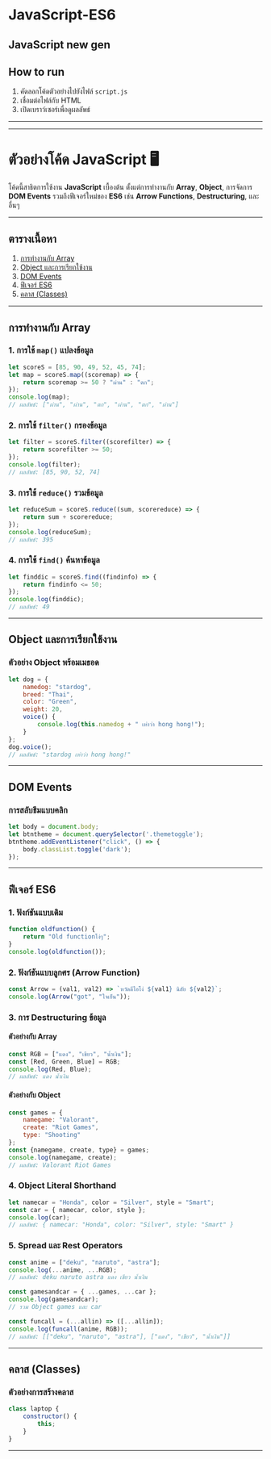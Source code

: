 # JavaScript-ES6
JavaScript new gen 
---

##  How to run
1. คัดลอกโค้ดตัวอย่างไปยังไฟล์ `script.js`  
2. เชื่อมต่อไฟล์กับ HTML  
3. เปิดเบราว์เซอร์เพื่อดูผลลัพธ์  

---


---

# ตัวอย่างโค้ด JavaScript 🖥️  

โค้ดนี้สาธิตการใช้งาน **JavaScript** เบื้องต้น ตั้งแต่การทำงานกับ **Array**, **Object**, การจัดการ **DOM Events** รวมถึงฟีเจอร์ใหม่ของ **ES6** เช่น **Arrow Functions**, **Destructuring**, และอื่นๆ  

---

## ตารางเนื้อหา  
1. [การทำงานกับ Array](#การทำงานกับ-array)  
2. [Object และการเรียกใช้งาน](#object-และการเรียกใช้งาน)  
3. [DOM Events](#dom-events)  
4. [ฟีเจอร์ ES6](#ฟีเจอร์-es6)  
5. [คลาส (Classes)](#คลาส-classes)  

---

## การทำงานกับ Array  

### 1. การใช้ `map()` แปลงข้อมูล  
```javascript
let scoreS = [85, 90, 49, 52, 45, 74];
let map = scoreS.map((scoremap) => {
    return scoremap >= 50 ? "ผ่าน" : "ตก";
});
console.log(map); 
// ผลลัพธ์: ["ผ่าน", "ผ่าน", "ตก", "ผ่าน", "ตก", "ผ่าน"]
```

### 2. การใช้ `filter()` กรองข้อมูล  
```javascript
let filter = scoreS.filter((scorefilter) => {
    return scorefilter >= 50;
});
console.log(filter); 
// ผลลัพธ์: [85, 90, 52, 74]
```

### 3. การใช้ `reduce()` รวมข้อมูล  
```javascript
let reduceSum = scoreS.reduce((sum, scorereduce) => {
    return sum + scorereduce;
});
console.log(reduceSum); 
// ผลลัพธ์: 395
```

### 4. การใช้ `find()` ค้นหาข้อมูล  
```javascript
let finddic = scoreS.find((findinfo) => {
    return findinfo <= 50;
});
console.log(finddic); 
// ผลลัพธ์: 49
```

---

## Object และการเรียกใช้งาน  

### ตัวอย่าง Object พร้อมเมธอด  
```javascript
let dog = {
    namedog: "stardog",
    breed: "Thai",
    color: "Green",
    weight: 20,
    voice() {
        console.log(this.namedog + " เห่าว่า hong hong!");
    }
};
dog.voice(); 
// ผลลัพธ์: "stardog เห่าว่า hong hong!"
```

---

## DOM Events  

### การสลับธีมแบบคลิก  
```javascript
let body = document.body;
let btntheme = document.querySelector('.themetoggle');
btntheme.addEventListener("click", () => {
    body.classList.toggle('dark');
});
```

---

## ฟีเจอร์ ES6  

### 1. ฟังก์ชันแบบเดิม  
```javascript
function oldfunction() {
    return "Old functionโง่ๆ";
}
console.log(oldfunction());
```

### 2. ฟังก์ชันแบบลูกศร (Arrow Function)  
```javascript
const Arrow = (val1, val2) => `หวัดดีไอโง่ ${val1} นิสัย ${val2}`;
console.log(Arrow("got", "ใจเย็น"));
```

### 3. การ Destructuring ข้อมูล  
#### ตัวอย่างกับ Array  
```javascript
const RGB = ["แดง", "เขียว", "น้ำเงิน"];
const [Red, Green, Blue] = RGB;
console.log(Red, Blue); 
// ผลลัพธ์: แดง น้ำเงิน
```

#### ตัวอย่างกับ Object  
```javascript
const games = {
    namegame: "Valorant",
    create: "Riot Games",
    type: "Shooting"
};
const {namegame, create, type} = games;
console.log(namegame, create); 
// ผลลัพธ์: Valorant Riot Games
```

### 4. Object Literal Shorthand  
```javascript
let namecar = "Honda", color = "Silver", style = "Smart";
const car = { namecar, color, style };
console.log(car); 
// ผลลัพธ์: { namecar: "Honda", color: "Silver", style: "Smart" }
```

### 5. Spread และ Rest Operators  
```javascript
const anime = ["deku", "naruto", "astra"];
console.log(...anime, ...RGB); 
// ผลลัพธ์: deku naruto astra แดง เขียว น้ำเงิน

const gamesandcar = { ...games, ...car };
console.log(gamesandcar); 
// รวม Object games และ car

const funcall = (...allin) => ([...allin]);
console.log(funcall(anime, RGB)); 
// ผลลัพธ์: [["deku", "naruto", "astra"], ["แดง", "เขียว", "น้ำเงิน"]]
```

---

## คลาส (Classes)  

### ตัวอย่างการสร้างคลาส  
```javascript
class laptop {
    constructor() {
        this;
    }
}
```




---
